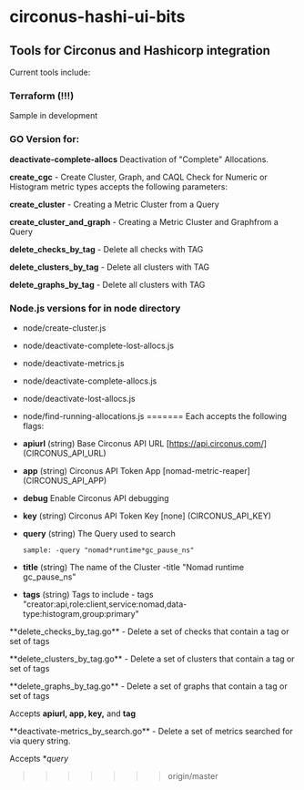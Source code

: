 # circonus-hashi-ui-bits
<h2>Tools for Circonus and Hashicorp integration</h2>

Current tools include:

### Terraform (!!!)

<p>Sample in development</p>

### GO Version for:
<p><b>deactivate-complete-allocs</b> Deactivation of "Complete" Allocations.</p>
<p><b>create_cgc</b> - Create Cluster, Graph, and CAQL Check for Numeric or Histogram metric types accepts the following parameters:</p>
<p><b>create_cluster</b> - Creating a Metric Cluster from a Query</p>
<p><b>create_cluster_and_graph</b> - Creating a Metric Cluster and Graphfrom a Query</p>
<p><b>delete_checks_by_tag</b> - Delete all checks with TAG</p>
<p><b>delete_clusters_by_tag</b> - Delete all clusters with TAG</p>
<p><b>delete_graphs_by_tag</b> - Delete all clusters with TAG</p>

### Node.js versions for in node directory
- node/create-cluster.js
- node/deactivate-complete-lost-allocs.js
- node/deactivate-metrics.js
- node/deactivate-complete-allocs.js
- node/deactivate-lost-allocs.js
- node/find-running-allocations.js
=======
Each accepts the following flags:

- **apiurl** (string) Base Circonus API URL [https://api.circonus.com/] (CIRCONUS_API_URL)
- **app** (string) Circonus API Token App [nomad-metric-reaper] (CIRCONUS_API_APP)
- **debug** Enable Circonus API debugging
- **key**	(string) Circonus API Token Key [none] (CIRCONUS_API_KEY)
- **query** (string) The Query used to search

      sample: -query "nomad*runtime*gc_pause_ns"
- **title** (string) The name of the Cluster
      -title "Nomad runtime gc_pause_ns"
- **tags** (string) Tags to include
      - tags "creator:api,role:client,service:nomad,data-type:histogram,group:primary"

<p>**delete_checks_by_tag.go** - Delete a set of checks that contain a tag or set of tags</p>
<p>**delete_clusters_by_tag.go** - Delete a set of clusters that contain a tag or set of tags</p>
<p>**delete_graphs_by_tag.go** - Delete a set of graphs that contain a tag or set of tags</p>

Accepts **apiurl, app, key,** and **tag**

<p>**deactivate-metrics_by_search.go** - Delete a set of metrics searched for via query string.</p>

Accepts **query*

>>>>>>> origin/master
